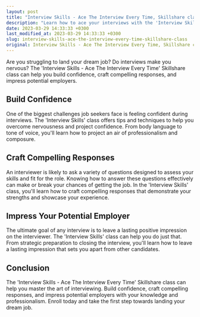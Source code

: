 ```yaml
---
layout: post
title: "Interview Skills - Ace The Interview Every Time, Skillshare class"
description: "Learn how to ace your interviews with the 'Interview Skills - Ace The Interview Every Time' Skillshare class. Build confidence, craft compelling responses, and impress your potential employer."
date: 2023-03-29 14:33:33 +0300
last_modified_at: 2023-03-29 14:33:33 +0300
slug: interview-skills-ace-the-interview-every-time-skillshare-class
original: Interview Skills - Ace The Interview Every Time, Skillshare class
---
```


Are you struggling to land your dream job? Do interviews make you nervous? The 'Interview Skills - Ace The Interview Every Time' Skillshare class can help you build confidence, craft compelling responses, and impress potential employers.

## Build Confidence

One of the biggest challenges job seekers face is feeling confident during interviews. The 'Interview Skills' class offers tips and techniques to help you overcome nervousness and project confidence. From body language to tone of voice, you'll learn how to project an air of professionalism and composure.

## Craft Compelling Responses

An interviewer is likely to ask a variety of questions designed to assess your skills and fit for the role. Knowing how to answer these questions effectively can make or break your chances of getting the job. In the 'Interview Skills' class, you'll learn how to craft compelling responses that demonstrate your strengths and showcase your experience.

## Impress Your Potential Employer

The ultimate goal of any interview is to leave a lasting positive impression on the interviewer. The 'Interview Skills' class can help you do just that. From strategic preparation to closing the interview, you'll learn how to leave a lasting impression that sets you apart from other candidates.

## Conclusion

The 'Interview Skills - Ace The Interview Every Time' Skillshare class can help you master the art of interviewing. Build confidence, craft compelling responses, and impress potential employers with your knowledge and professionalism. Enroll today and take the first step towards landing your dream job.